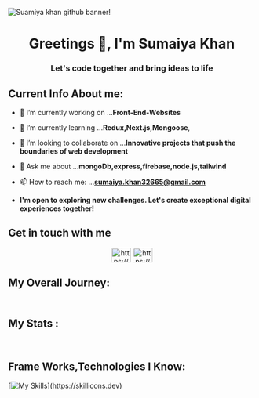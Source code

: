 ![Suamiya khan github banner!](/1.png "Suamiya Khan")

<h1 align="center">Greetings 👋, I'm Sumaiya Khan</h1>
<h3 align="center">Let's code together and bring ideas to life</h3>







##  Current Info About me:

- 🔭 I’m currently working on ...**Front-End-Websites**
- 🌱 I’m currently learning ...**Redux,Next.js,Mongoose**,
- 👯 I’m looking to collaborate on ...**Innovative projects that push the boundaries of web development**

- 💬 Ask me about ...**mongoDb,express,firebase,node.js,tailwind**
- 📫 How to reach me: ...**sumaiya.khan32665@gmail.com**

- **I'm open to exploring new challenges. Let's create exceptional digital experiences together!**


## Get in touch with me
<p align="center">
<a href="https://www.linkedin.com/in/sumaiya-khan-917b01265/" target="blank"><img align="center" src="https://raw.githubusercontent.com/rahuldkjain/github-profile-readme-generator/master/src/images/icons/Social/linked-in-alt.svg" alt="https://www.linkedin.com/in/sumaiya-khan-917b01265/" height="30" width="40" /></a>
<a href="https://www.facebook.com/profile.php?id=100045201829910" target="blank"><img align="center" src="https://raw.githubusercontent.com/rahuldkjain/github-profile-readme-generator/master/src/images/icons/Social/facebook.svg" alt="https://www.facebook.com/profile.php?id=100045201829910" height="30" width="40" /></a>

</p>


## My Overall Journey:

<div align="center" style="display: flex;
   align-items: center;
     justify-content: center;
     margin-bottom:40px" >
  
  <img align="center" src="https://github-profile-summary-cards.vercel.app/api/cards/profile-details?username=Sumaiyakhan322&theme=yeblu" alt=""  />
  </div>

 





## My Stats :

<div align="center" style='display:flex; gap:20px'>
<img align="center" src="https://github-profile-summary-cards.vercel.app/api/cards/stats?username=Sumaiyakhan322&theme=yeblu" alt=""  />
<img align="center" src="https://github-profile-summary-cards.vercel.app/api/cards/productive-time?username=Sumaiyakhan322&theme=yeblu" alt=""  />

 
</div>



<br>


##




## **Frame Works,Technologies I Know:**

[![My Skills](https://skillicons.dev/icons?i=js,html,css,vscode,bootstrap,tailwind,express,figma,firebase,mongodb,netlify,nodejs,react,vite,)](https://skillicons.dev) 